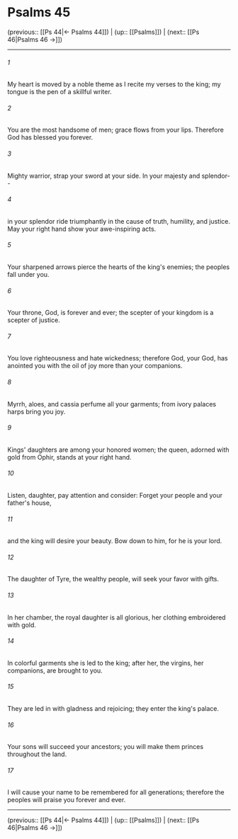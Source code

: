 # Psalms 45

(previous:: [[Ps 44|← Psalms 44]]) | (up:: [[Psalms]]) | (next:: [[Ps 46|Psalms 46 →]])

***


###### 1 
My heart is moved by a noble theme as I recite my verses to the king; my tongue is the pen of a skillful writer. 

###### 2 
You are the most handsome of men; grace flows from your lips. Therefore God has blessed you forever. 

###### 3 
Mighty warrior, strap your sword at your side. In your majesty and splendor-- 

###### 4 
in your splendor ride triumphantly in the cause of truth, humility, and justice. May your right hand show your awe-inspiring acts. 

###### 5 
Your sharpened arrows pierce the hearts of the king's enemies; the peoples fall under you. 

###### 6 
Your throne, God, is forever and ever; the scepter of your kingdom is a scepter of justice. 

###### 7 
You love righteousness and hate wickedness; therefore God, your God, has anointed you with the oil of joy more than your companions. 

###### 8 
Myrrh, aloes, and cassia perfume all your garments; from ivory palaces harps bring you joy. 

###### 9 
Kings' daughters are among your honored women; the queen, adorned with gold from Ophir, stands at your right hand. 

###### 10 
Listen, daughter, pay attention and consider: Forget your people and your father's house, 

###### 11 
and the king will desire your beauty. Bow down to him, for he is your lord. 

###### 12 
The daughter of Tyre, the wealthy people, will seek your favor with gifts. 

###### 13 
In her chamber, the royal daughter is all glorious, her clothing embroidered with gold. 

###### 14 
In colorful garments she is led to the king; after her, the virgins, her companions, are brought to you. 

###### 15 
They are led in with gladness and rejoicing; they enter the king's palace. 

###### 16 
Your sons will succeed your ancestors; you will make them princes throughout the land. 

###### 17 
I will cause your name to be remembered for all generations; therefore the peoples will praise you forever and ever.

***

(previous:: [[Ps 44|← Psalms 44]]) | (up:: [[Psalms]]) | (next:: [[Ps 46|Psalms 46 →]])
